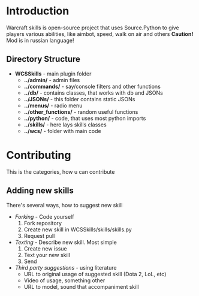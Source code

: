 # Introduction
Warcraft skills is open-source project that uses Source.Python to give players various abilities, like aimbot, speed, walk on air and others
**Caution!** Mod is in russian language!

## Directory Structure
* __WCSSkills__ - main plugin folder
    * __../admin/__ - admin files
    * __../commands/__ - say/console filters and other functions
    * __../db/__ - contains classes, that works with db and JSONs
    * __../JSONs/__ - this folder contains static JSONs
    * __../menus/__ - radio menu
    * __../other_functions/__ - random useful functions
    * __../python/__ - code, that uses most python imports
    * __../skills/__ - here lays skills classes
    * __../wcs/__ - folder with main code

# Contributing
This is the categories, how u can contribute

## Adding new skills
There's several ways, how to suggest new skill
* _Forking_ - Code yourself
    1. Fork repository
    2. Create new skill in WCSSkills/skills/skills.py
    3. Request pull
* _Texting_ - Describe new skill. Most simple
    1. Create new issue
    2. Text your new skill
    3. Send
* _Third party suggestions_ - using literature
    * URL to original usage of suggested skill (Dota 2, LoL, etc)
    * Video of usage, something other
    * URL to model, sound that accompaniment skill